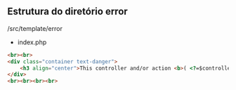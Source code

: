 ## Estrutura do diretório error

/src/template/error

- index.php

```html
<br><br>
<div class="container text-danger">
    <h3 align="center">This controller and/or action <b>( <?=$controller.'/'.$action?> )</b> does not exists.</h3>
</div>
<br><br><br><br>
```

